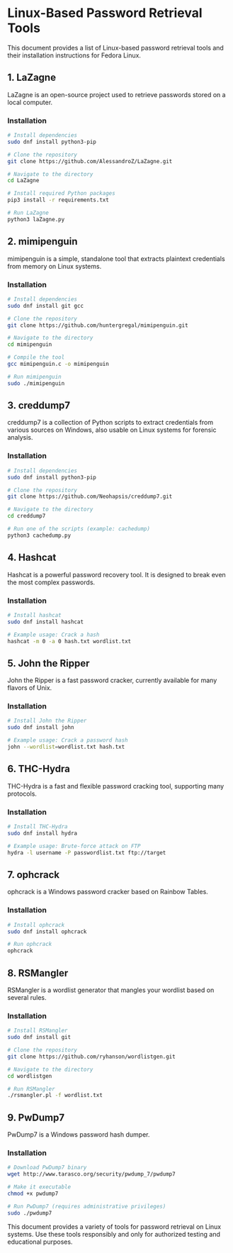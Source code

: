 # Linux-Based Password Retrieval Tools

This document provides a list of Linux-based password retrieval tools and their installation instructions for Fedora Linux.

## 1. LaZagne

LaZagne is an open-source project used to retrieve passwords stored on a local computer.

### Installation

```bash
# Install dependencies
sudo dnf install python3-pip

# Clone the repository
git clone https://github.com/AlessandroZ/LaZagne.git

# Navigate to the directory
cd LaZagne

# Install required Python packages
pip3 install -r requirements.txt

# Run LaZagne
python3 laZagne.py
```

## 2. mimipenguin

mimipenguin is a simple, standalone tool that extracts plaintext credentials from memory on Linux systems.

### Installation

```bash
# Install dependencies
sudo dnf install git gcc

# Clone the repository
git clone https://github.com/huntergregal/mimipenguin.git

# Navigate to the directory
cd mimipenguin

# Compile the tool
gcc mimipenguin.c -o mimipenguin

# Run mimipenguin
sudo ./mimipenguin
```

## 3. creddump7

creddump7 is a collection of Python scripts to extract credentials from various sources on Windows, also usable on Linux systems for forensic analysis.

### Installation

```bash
# Install dependencies
sudo dnf install python3-pip

# Clone the repository
git clone https://github.com/Neohapsis/creddump7.git

# Navigate to the directory
cd creddump7

# Run one of the scripts (example: cachedump)
python3 cachedump.py
```

## 4. Hashcat

Hashcat is a powerful password recovery tool. It is designed to break even the most complex passwords.

### Installation

```bash
# Install hashcat
sudo dnf install hashcat

# Example usage: Crack a hash
hashcat -m 0 -a 0 hash.txt wordlist.txt
```

## 5. John the Ripper

John the Ripper is a fast password cracker, currently available for many flavors of Unix.

### Installation

```bash
# Install John the Ripper
sudo dnf install john

# Example usage: Crack a password hash
john --wordlist=wordlist.txt hash.txt
```

## 6. THC-Hydra

THC-Hydra is a fast and flexible password cracking tool, supporting many protocols.

### Installation

```bash
# Install THC-Hydra
sudo dnf install hydra

# Example usage: Brute-force attack on FTP
hydra -l username -P passwordlist.txt ftp://target
```

## 7. ophcrack

ophcrack is a Windows password cracker based on Rainbow Tables.

### Installation

```bash
# Install ophcrack
sudo dnf install ophcrack

# Run ophcrack
ophcrack
```

## 8. RSMangler

RSMangler is a wordlist generator that mangles your wordlist based on several rules.

### Installation

```bash
# Install RSMangler
sudo dnf install git

# Clone the repository
git clone https://github.com/ryhanson/wordlistgen.git

# Navigate to the directory
cd wordlistgen

# Run RSMangler
./rsmangler.pl -f wordlist.txt
```

## 9. PwDump7

PwDump7 is a Windows password hash dumper.

### Installation

```bash
# Download PwDump7 binary
wget http://www.tarasco.org/security/pwdump_7/pwdump7

# Make it executable
chmod +x pwdump7

# Run PwDump7 (requires administrative privileges)
sudo ./pwdump7
```

This document provides a variety of tools for password retrieval on Linux systems. Use these tools responsibly and only for authorized testing and educational purposes.
```